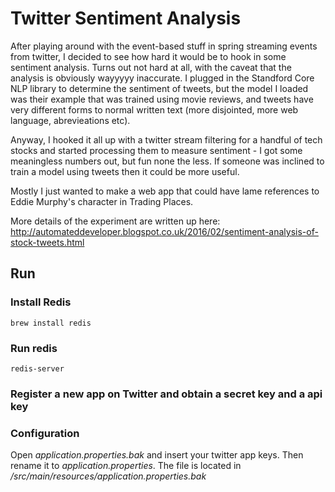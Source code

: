 # Twitter Sentiment Analysis  

After playing around with the event-based stuff in spring streaming events from twitter, I decided to see how hard it would be to hook in some sentiment analysis.  Turns out not hard at all, with the caveat that the analysis is obviously wayyyyy inaccurate. I plugged in the Standford Core NLP library to determine the sentiment of tweets, but the model I loaded was their example that was trained using movie reviews, and tweets have very different forms to normal written text (more disjointed, more web language, abrevieations etc).

Anyway, I hooked it all up with a twitter stream filtering for a handful of tech stocks and started processing them to measure sentiment - I got some meaningless numbers out, but fun none the less.  If someone was inclined to train a model using tweets then it could be more useful.


Mostly I just wanted to make a web app that could have lame references to Eddie Murphy's character in Trading Places.


More details of the experiment are written up here: http://automateddeveloper.blogspot.co.uk/2016/02/sentiment-analysis-of-stock-tweets.html

## Run

### Install Redis

`brew install redis`

### Run redis

`redis-server`

### Register a new app on Twitter and obtain a secret key and a api key

### Configuration

Open *application.properties.bak* and insert your twitter app keys. Then rename it to *application.properties*.
The file is located in */src/main/resources/application.properties.bak*
